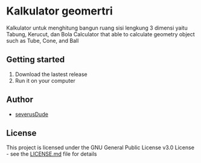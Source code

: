 # Kalkulator geomertri
Kalkulator untuk menghitung bangun ruang sisi lengkung 3 dimensi yaitu Tabung, Kerucut, dan Bola
Calculator that able to calculate geometry object such as Tube, Cone, and Ball
## Getting started
1. Download the lastest release
2. Run it on your computer

## Author
* [severusDude](https://github.com/severusDude)

## License
This project is licensed under the GNU General Public License v3.0 License - see the [LICENSE.md](https://github.com/severusDude/Python-Geometry-Calculator/blob/master/LICENSE) file for details

